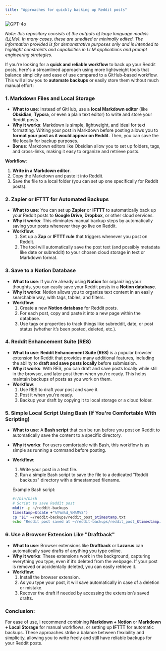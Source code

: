 ```yaml
---
title: "Approaches for quickly backing up Reddit posts"
---
```

![GPT-4o](https://img.shields.io/badge/GPT--4o-3333FF?style=for-the-badge&logo=openai&logoColor=white)



*Note: this repository consists of the outputs of large language models (LLMs). In many cases, these are unedited or minimally edited. The information provided is for demonstrative purposes only and is intended to highlight constraints and capabilities in LLM applications and prompt engineering strategies.*


If you're looking for a **quick and reliable workflow** to back up your Reddit posts, here's a streamlined approach using more lightweight tools that balance simplicity and ease of use compared to a GitHub-based workflow. This will allow you to **automate backups** or easily store them without much manual effort:

### 1. **Markdown Files and Local Storage**
   - **What to use**: Instead of GitHub, use a **local Markdown editor** (like **Obsidian**, **Typora**, or even a plain text editor) to write and store your Reddit posts.
   - **Why it works**: Markdown is simple, lightweight, and ideal for text formatting. Writing your post in Markdown before posting allows you to **format your post as it would appear on Reddit**. Then, you can save the file locally for backup purposes.
   - **Bonus**: Markdown editors like Obsidian allow you to set up folders, tags, and cross-links, making it easy to organize and retrieve posts.
   
   **Workflow**:
   1. **Write in a Markdown editor**.
   2. Copy the Markdown and paste it into Reddit.
   3. Save the file to a local folder (you can set up one specifically for Reddit posts).

### 2. **Zapier or IFTTT for Automated Backups**
   - **What to use**: You can set up **Zapier** or **IFTTT** to automatically back up your Reddit posts to **Google Drive**, **Dropbox**, or other cloud services.
   - **Why it works**: This eliminates manual backup steps by automatically saving your posts whenever they go live on Reddit.
   - **Workflow**:
     1. Set up a **Zap** or **IFTTT rule** that triggers whenever you post on Reddit.
     2. The tool will automatically save the post text (and possibly metadata like date or subreddit) to your chosen cloud storage in text or Markdown format.

### 3. **Save to a Notion Database**
   - **What to use**: If you're already using **Notion** for organizing your thoughts, you can easily save your Reddit posts in a **Notion database**.
   - **Why it works**: Notion allows you to organize text content in an easily searchable way, with tags, tables, and filters.
   - **Workflow**:
     1. Create a new **Notion database** for Reddit posts.
     2. For each post, copy and paste it into a new page within the database.
     3. Use tags or properties to track things like subreddit, date, or post status (whether it’s been posted, deleted, etc.).

### 4. **Reddit Enhancement Suite (RES)**
   - **What to use**: **Reddit Enhancement Suite (RES)** is a popular browser extension for Reddit that provides many additional features, including the ability to **draft and save posts locally** before submission.
   - **Why it works**: With RES, you can draft and save posts locally while still in the browser, and later post them when you're ready. This helps maintain backups of posts as you work on them.
   - **Workflow**:
     1. Use RES to draft your post and save it.
     2. Post it when you're ready.
     3. Backup your draft by copying it to local storage or a cloud folder.

### 5. **Simple Local Script Using Bash (If You're Comfortable With Scripting)**
   - **What to use**: A **Bash script** that can be run before you post on Reddit to automatically save the content to a specific directory.
   - **Why it works**: For users comfortable with Bash, this workflow is as simple as running a command before posting.
   - **Workflow**:
     1. Write your post in a text file.
     2. Run a simple Bash script to save the file to a dedicated "Reddit backups" directory with a timestamped filename.

     Example Bash script:
     ```bash
     #!/bin/bash
     # Script to save Reddit post
     mkdir -p ~/reddit-backups
     timestamp=$(date +"%Y%m%d_%H%M%S")
     cp "$1" ~/reddit-backups/reddit_post_$timestamp.txt
     echo "Reddit post saved at ~/reddit-backups/reddit_post_$timestamp.txt"
     ```

### 6. **Use a Browser Extension Like "Draftback"**
   - **What to use**: Browser extensions like **Draftback** or **Lazarus** can automatically save drafts of anything you type online.
   - **Why it works**: These extensions work in the background, capturing everything you type, even if it’s deleted from the webpage. If your post is removed or accidentally deleted, you can easily retrieve it.
   - **Workflow**:
     1. Install the browser extension.
     2. As you type your post, it will save automatically in case of a deletion or mistake.
     3. Recover the draft if needed by accessing the extension’s saved drafts.

### Conclusion:
For ease of use, I recommend combining **Markdown + Notion** or **Markdown + Local Storage** for manual workflows, or setting up **IFTTT** for automatic backups. These approaches strike a balance between flexibility and simplicity, allowing you to write freely and still have reliable backups for your Reddit posts.
